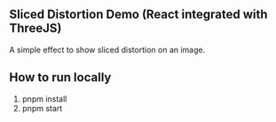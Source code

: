 ## Sliced Distortion Demo (React integrated with ThreeJS)

A simple effect to show sliced distortion on an image.

## How to run locally

1. pnpm install
2. pnpm start
